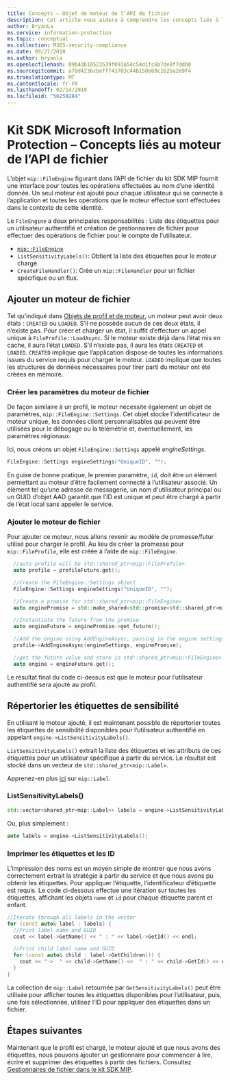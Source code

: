 ```yaml
---
title: Concepts – Objet de moteur de l’API de fichier
description: Cet article vous aidera à comprendre les concepts liés à l’objet de moteur de fichier, qui est créé pendant l’initialisation de l’application.
author: BryanLa
ms.service: information-protection
ms.topic: conceptual
ms.collection: M365-security-compliance
ms.date: 09/27/2018
ms.author: bryanla
ms.openlocfilehash: 09b4db10523539f093a54c54d1fc6b7de8f7ddb0
ms.sourcegitcommit: a78d4236cbeff743703c44b150e69c1625a2e9f4
ms.translationtype: MT
ms.contentlocale: fr-FR
ms.lasthandoff: 02/14/2019
ms.locfileid: "56259284"
---
```

# <a name="microsoft-information-protection-sdk---file-api-engine-concepts"></a>Kit SDK Microsoft Information Protection – Concepts liés au moteur de l’API de fichier

L’objet `mip::FileEngine` figurant dans l’API de fichier du kit SDK MIP fournit une interface pour toutes les opérations effectuées au nom d’une identité donnée. Un seul moteur est ajouté pour chaque utilisateur qui se connecte à l’application et toutes les opérations que le moteur effectue sont effectuées dans le contexte de cette identité.

Le `FileEngine` a deux principales responsabilités : Liste des étiquettes pour un utilisateur authentifié et création de gestionnaires de fichier pour effectuer des opérations de fichier pour le compte de l’utilisateur. 

- [`mip::FileEngine`](reference/class_mip_fileengine.md)
- `ListSensitivityLabels()`: Obtient la liste des étiquettes pour le moteur chargé.
- `CreateFileHandler()`: Crée un `mip::FileHandler` pour un fichier spécifique ou un flux.

## <a name="add-a-file-engine"></a>Ajouter un moteur de fichier

Tel qu’indiqué dans [Objets de profil et de moteur](concept-profile-engine-cpp.md), un moteur peut avoir deux états : `CREATED` ou `LOADED`. S’il ne possède aucun de ces deux états, il n’existe pas. Pour créer et charger un état, il suffit d’effectuer un appel unique à `FileProfile::LoadAsync`. Si le moteur existe déjà dans l’état mis en cache, il aura l’état `LOADED`. S’il n’existe pas, il aura les états `CREATED` et `LOADED`. `CREATED` implique que l’application dispose de toutes les informations issues du service requis pour charger le moteur. `LOADED` implique que toutes les structures de données nécessaires pour tirer parti du moteur ont été créées en mémoire.

### <a name="create-file-engine-settings"></a>Créer les paramètres du moteur de fichier

De façon similaire à un profil, le moteur nécessite également un objet de paramètres, `mip::FileEngine::Settings`. Cet objet stocke l’identificateur de moteur unique, les données client personnalisables qui peuvent être utilisées pour le débogage ou la télémétrie et, éventuellement, les paramètres régionaux.

Ici, nous créons un objet `FileEngine::Settings` appelé *engineSettings*. 

```cpp
FileEngine::Settings engineSettings("UniqueID", "");
```

En guise de bonne pratique, le premier paramètre, `id`, doit être un élément permettant au moteur d’être facilement connecté à l’utilisateur associé. Un élément tel qu’une adresse de messagerie, un nom d'utilisateur principal ou un GUID d’objet AAD garantit que l’ID est unique et peut être chargé à partir de l’état local sans appeler le service.

### <a name="add-the-file-engine"></a>Ajouter le moteur de fichier

Pour ajouter ce moteur, nous allons revenir au modèle de promesse/futur utilisé pour charger le profil. Au lieu de créer la promesse pour `mip::FileProfile`, elle est créée à l’aide de `mip::FileEngine`.

```cpp
  //auto profile will be std::shared_ptr<mip::FileProfile>
  auto profile = profileFuture.get();

  //Create the FileEngine::Settings object
  FileEngine::Settings engineSettings("UniqueID", "");

  //Create a promise for std::shared_ptr<mip::FileEngine>
  auto enginePromise = std::make_shared<std::promise<std::shared_ptr<mip::FileEngine>>>();

  //Instantiate the future from the promise
  auto engineFuture = enginePromise->get_future();

  //Add the engine using AddEngineAsync, passing in the engine settings and the promise
  profile->AddEngineAsync(engineSettings, enginePromise);

  //get the future value and store in std::shared_ptr<mip::FileEngine>
  auto engine = engineFuture.get();
```

Le résultat final du code ci-dessus est que le moteur pour l’utilisateur authentifié sera ajouté au profil.

## <a name="list-sensitivity-labels"></a>Répertorier les étiquettes de sensibilité

En utilisant le moteur ajouté, il est maintenant possible de répertorier toutes les étiquettes de sensibilité disponibles pour l’utilisateur authentifié en appelant `engine->ListSensitivityLabels()`.

`ListSensitivityLabels()` extrait la liste des étiquettes et les attributs de ces étiquettes pour un utilisateur spécifique à partir du service. Le résultat est stocké dans un vecteur de `std::shared_ptr<mip::Label>`.

Apprenez-en plus [ici]() sur `mip::Label`.

### <a name="listsensitivitylabels"></a>ListSensitivityLabels()

```cpp
std::vector<shared_ptr<mip::Label>> labels = engine->ListSensitivityLabels();
```

Ou, plus simplement :

```cpp
auto labels = engine->ListSensitivityLabels();
```

### <a name="print-the-labels-and-ids"></a>Imprimer les étiquettes et les ID

L’impression des noms est un moyen simple de montrer que nous avons correctement extrait la stratégie à partir du service et que nous avons pu obtenir les étiquettes. Pour appliquer l’étiquette, l’identificateur d’étiquette est requis. Le code ci-dessous effectue une itération sur toutes les étiquettes, affichant les objets `name` et `id` pour chaque étiquette parent et enfant.

```cpp
//Iterate through all labels in the vector
for (const auto& label : labels) {
  //Print label name and GUID
  cout << label->GetName() << " : " << label->GetId() << endl;

  //Print child label name and GUID
  for (const auto& child : label->GetChildren()) {
    cout << "->  " << child->GetName() <<  " : " << child->GetId() << endl;
  }
}
```

La collection de `mip::Label` retournée par `GetSensitivityLabels()` peut être utilisée pour afficher toutes les étiquettes disponibles pour l’utilisateur, puis, une fois sélectionnée, utilisez l’ID pour appliquer des étiquettes dans un fichier.

## <a name="next-steps"></a>Étapes suivantes

Maintenant que le profil est chargé, le moteur ajouté et que nous avons des étiquettes, nous pouvons ajouter un gestionnaire pour commencer à lire, écrire et supprimer des étiquettes à partir des fichiers. Consultez [Gestionnaires de fichier dans le kit SDK MIP](concept-handler-file-cpp.md).

